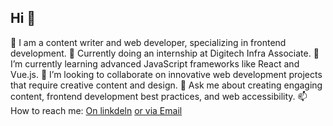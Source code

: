 ## Hi 👋 
🔭 I am a content writer and web developer, specializing in frontend development. 
💬 Currently doing an internship at Digitech Infra Associate.
🌱 I’m currently learning advanced JavaScript frameworks like React and Vue.js.
👯 I’m looking to collaborate on innovative web development projects that require creative content and design.
💬 Ask me about creating engaging content, frontend development best practices, and web accessibility.
📫 How to reach me: [On linkdeln](https://www.linkedin.com/in/mahnoor-asif-01284325a?utm_source=share&utm_campaign=share_via&utm_content=profile&utm_medium=android_app)
[or via Email](mahnooorasif20@gmail.com)

<!--
**MahnoorAsif5667/MahnoorAsif5667** is a ✨ _special_ ✨ repository because its `README.md` (this file) appears on your GitHub profile.

Here are some ideas to get you started:

- 🔭 I’m currently working on ...
- 🌱 I’m currently learning ...
- 👯 I’m looking to collaborate on ...
- 🤔 I’m looking for help with ...
- 💬 Ask me about ...
- 📫 How to reach me: ...
- 😄 Pronouns: ...
- ⚡ Fun fact: ...
-->
